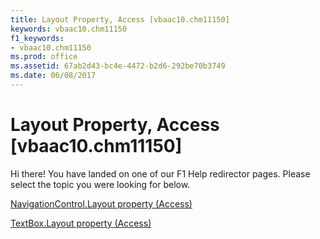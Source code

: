 ```yaml
---
title: Layout Property, Access [vbaac10.chm11150]
keywords: vbaac10.chm11150
f1_keywords:
- vbaac10.chm11150
ms.prod: office
ms.assetid: 67ab2d43-bc4e-4472-b2d6-292be70b3749
ms.date: 06/08/2017
---
```



# Layout Property, Access [vbaac10.chm11150]

Hi there! You have landed on one of our F1 Help redirector pages. Please select the topic you were looking for below.

[NavigationControl.Layout property (Access)](http://msdn.microsoft.com/library/eb8ab5e3-2443-d755-6dfa-6432223e87c0%28Office.15%29.aspx)

[TextBox.Layout property (Access)](http://msdn.microsoft.com/library/a1c841e6-221b-3ba6-4212-d76066afda48%28Office.15%29.aspx)


